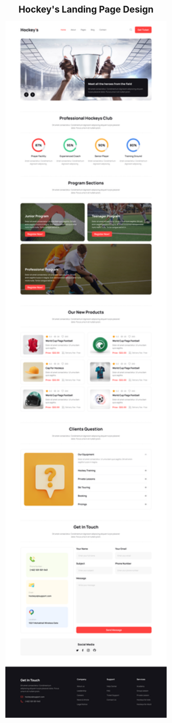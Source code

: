 <div align="center">
    <h1>Hockey's Landing Page Design</h1>
    <img  width="520px" src="hockey-club-landing-page-design.jpg" alt="Result Image">
</div>